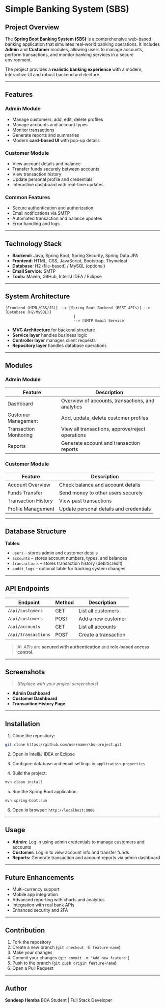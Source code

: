 # Simple Banking System (SBS)

## Project Overview

The **Spring Boot Banking System (SBS)** is a comprehensive web-based banking application that simulates real-world banking operations. It includes **Admin** and **Customer** modules, allowing users to manage accounts, perform transactions, and monitor banking services in a secure environment.

The project provides a **realistic banking experience** with a modern, interactive UI and robust backend architecture.

---

## Features

### Admin Module

* Manage customers: add, edit, delete profiles
* Manage accounts and account types
* Monitor transactions
* Generate reports and summaries
* Modern **card-based UI** with pop-up details

### Customer Module

* View account details and balance
* Transfer funds securely between accounts
* View transaction history
* Update personal profile and credentials
* Interactive dashboard with real-time updates

### Common Features

* Secure authentication and authorization
* Email notifications via SMTP
* Automated transaction and balance updates
* Error handling and logs

---

## Technology Stack

* **Backend:** Java, Spring Boot, Spring Security, Spring Data JPA
* **Frontend:** HTML, CSS, JavaScript, Bootstrap, Thymeleaf
* **Database:** H2 (file-based) / MySQL (optional)
* **Email Service:** SMTP
* **Tools:** Maven, GitHub, IntelliJ IDEA / Eclipse

---

## System Architecture

```
[Frontend (HTML/CSS/JS)] --> [Spring Boot Backend (REST APIs)] --> [Database (H2/MySQL)]
                               |
                               --> [SMTP Email Service]
```

* **MVC Architecture** for backend structure
* **Service layer** handles business logic
* **Controller layer** manages client requests
* **Repository layer** handles database operations

---

## Modules

### Admin Module

| Feature                | Description                                       |
| ---------------------- | ------------------------------------------------- |
| Dashboard              | Overview of accounts, transactions, and analytics |
| Customer Management    | Add, update, delete customer profiles             |
| Transaction Monitoring | View all transactions, approve/reject operations  |
| Reports                | Generate account and transaction reports          |

### Customer Module

| Feature             | Description                             |
| ------------------- | --------------------------------------- |
| Account Overview    | Check balance and account details       |
| Funds Transfer      | Send money to other users securely      |
| Transaction History | View past transactions                  |
| Profile Management  | Update personal details and credentials |

---

## Database Structure

**Tables:**

* `users` – stores admin and customer details
* `accounts` – stores account numbers, types, and balances
* `transactions` – stores transaction history (debit/credit)
* `audit_logs` – optional table for tracking system changes

---

## API Endpoints

| Endpoint            | Method | Description          |
| ------------------- | ------ | -------------------- |
| `/api/customers`    | GET    | List all customers   |
| `/api/customers`    | POST   | Add a new customer   |
| `/api/accounts`     | GET    | List all accounts    |
| `/api/transactions` | POST   | Create a transaction |

> All APIs are **secured with authentication** and **role-based access control**.

---

## Screenshots

> *(Replace with your project screenshots)*

* **Admin Dashboard**
* **Customer Dashboard**
* **Transaction History Page**

---

## Installation

1. Clone the repository:

```bash
git clone https://github.com/username/sbs-project.git
```

2. Open in IntelliJ IDEA or Eclipse

3. Configure database and email settings in `application.properties`

4. Build the project:

```bash
mvn clean install
```

5. Run the Spring Boot application:

```bash
mvn spring-boot:run
```

6. Open in browser: `http://localhost:8080`

---

## Usage

* **Admin:** Log in using admin credentials to manage customers and accounts
* **Customer:** Log in to view account info and transfer funds
* **Reports:** Generate transaction and account reports via admin dashboard

---

## Future Enhancements

* Multi-currency support
* Mobile app integration
* Advanced reporting with charts and analytics
* Integration with real bank APIs
* Enhanced security and 2FA

---

## Contribution

1. Fork the repository
2. Create a new branch (`git checkout -b feature-name`)
3. Make your changes
4. Commit your changes (`git commit -m 'Add new feature'`)
5. Push to the branch (`git push origin feature-name`)
6. Open a Pull Request

---

## Author

**Sandeep Hemba**
BCA Student | Full Stack Developer
